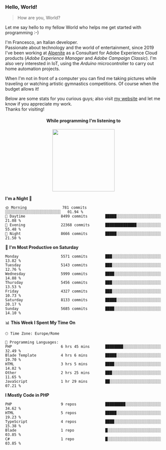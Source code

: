 ### Hello, World!

> How are you, World?

Let me say hello to my fellow World who helps me get started with programming :-)

I'm Francesco, an Italian developer.  
Passionate about technology and the world of entertainment, since 2019 I've been working at [Alpenite](https://www.alpenite.com) as a Consultant for Adobe Experience Cloud products (*Adobe Experience Manager* and *Adobe Campaign Classic*). I'm also very interested in IoT, using the *Arduino* microcontroller to carry out home automation projects.

When I'm not in front of a computer you can find me taking pictures while traveling or watching artistic gymnastics competitions. Of course when the budget allows it!

Below are some stats for you curious guys; also visit [my website](https://www.francescorega.eu) and let me know if you appreciate my work.  
Thanks for visiting!

<div align="center">
  <h4>While programming I'm listening to</h4>
  <a href="https://apps.francescorega.eu/now-playing/11147232609" target="_blank"><img src="https://apps.francescorega.eu/now-playing/11147232609" width="200"></a>
</div>

<!--START_SECTION:waka-->
**I'm a Night 🦉** 

```text
🌞 Morning                781 commits         ░░░░░░░░░░░░░░░░░░░░░░░░░   01.94 % 
🌆 Daytime                8499 commits        █████░░░░░░░░░░░░░░░░░░░░   21.08 % 
🌃 Evening                22368 commits       ██████████████░░░░░░░░░░░   55.48 % 
🌙 Night                  8666 commits        █████░░░░░░░░░░░░░░░░░░░░   21.50 % 
```
📅 **I'm Most Productive on Saturday** 

```text
Monday                   5571 commits        ███░░░░░░░░░░░░░░░░░░░░░░   13.82 % 
Tuesday                  5143 commits        ███░░░░░░░░░░░░░░░░░░░░░░   12.76 % 
Wednesday                5999 commits        ████░░░░░░░░░░░░░░░░░░░░░   14.88 % 
Thursday                 5456 commits        ███░░░░░░░░░░░░░░░░░░░░░░   13.53 % 
Friday                   4327 commits        ███░░░░░░░░░░░░░░░░░░░░░░   10.73 % 
Saturday                 8133 commits        █████░░░░░░░░░░░░░░░░░░░░   20.17 % 
Sunday                   5685 commits        ████░░░░░░░░░░░░░░░░░░░░░   14.10 % 
```


📊 **This Week I Spent My Time On** 

```text
🕑︎ Time Zone: Europe/Rome

💬 Programming Languages: 
PHP                      6 hrs 45 mins       ████████░░░░░░░░░░░░░░░░░   32.49 % 
Blade Template           4 hrs 6 mins        █████░░░░░░░░░░░░░░░░░░░░   19.70 % 
HTML                     3 hrs 5 mins        ████░░░░░░░░░░░░░░░░░░░░░   14.82 % 
Other                    2 hrs 25 mins       ███░░░░░░░░░░░░░░░░░░░░░░   11.65 % 
JavaScript               1 hr 29 mins        ██░░░░░░░░░░░░░░░░░░░░░░░   07.21 % 
```

**I Mostly Code in PHP** 

```text
PHP                      9 repos             █████████░░░░░░░░░░░░░░░░   34.62 % 
HTML                     5 repos             █████░░░░░░░░░░░░░░░░░░░░   19.23 % 
TypeScript               4 repos             ████░░░░░░░░░░░░░░░░░░░░░   15.38 % 
Blade                    1 repo              █░░░░░░░░░░░░░░░░░░░░░░░░   03.85 % 
C#                       1 repo              █░░░░░░░░░░░░░░░░░░░░░░░░   03.85 % 
```




<!--END_SECTION:waka-->
